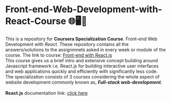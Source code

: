 # Front-end-Web-Development-with-React-Course 🌐🖥️📱
This is a repository for **Coursera Specialization Course**. Front-end Web Development with *React*.
These repository contains all the answers/solutions to the assignmnets asked in every week or module of the course. 
The link to course: <a href="https://in.coursera.org/learn/front-end-react" target="_blank" rel="noreferrer">Front-end with React.js</a> 
<br>This course gives us a brief intro and extensive concept building around Javascript framework i.e. React.js for building interactive user interfaces and web applications quickly and efficiently with significantly less code. 
<br>The specialization consists of 3 courses considering the whole aspect of website development commonly known as, ***Full-stack web-development***.
<br>
<br>**React.js** documentation link: <ins><a href="https://reactjs.org/docs/getting-started.html" target="_blank" rel="noreferrer">click here</a></ins>
